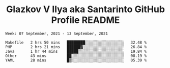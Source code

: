 <h1 align="center">Glazkov V Ilya aka Santarinto GitHub Profile README</h1>

<!--START_SECTION:waka-->
```text
Week: 07 September, 2021 - 13 September, 2021

Makefile   2 hrs 50 mins   ████████░░░░░░░░░░░░░░░░░   32.48 % 
PHP        2 hrs 21 mins   ██████▓░░░░░░░░░░░░░░░░░░   26.84 % 
Java       1 hr 44 mins    █████░░░░░░░░░░░░░░░░░░░░   19.84 % 
Other      43 mins         ██░░░░░░░░░░░░░░░░░░░░░░░   08.19 % 
YAML       28 mins         █▒░░░░░░░░░░░░░░░░░░░░░░░   05.39 % 
```
<!--END_SECTION:waka-->